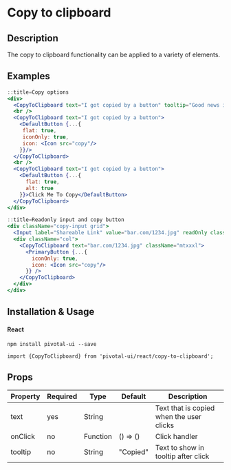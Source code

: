 # Copy to clipboard

## Description

The copy to clipboard functionality can be applied to a variety of elements.

## Examples

```jsx
::title=Copy options
<div>
  <CopyToClipboard text="I got copied by a button" tooltip="Good news it's copied">Click Me To Copy</CopyToClipboard>
  <br />
  <CopyToClipboard text="I got copied by a button">
    <DefaultButton {...{
     flat: true,
     iconOnly: true,
     icon: <Icon src="copy"/>
    }}/>
  </CopyToClipboard>
  <br />
  <CopyToClipboard text="I got copied by a button">
    <DefaultButton {...{
      flat: true,
      alt: true
    }}>Click Me To Copy</DefaultButton>
  </CopyToClipboard>
</div>
```

```jsx
::title=Readonly input and copy button
<div className="copy-input grid">
  <Input label="Shareable Link" value="bar.com/1234.jpg" readOnly className="col"/>
  <div className="col">
    <CopyToClipboard text="bar.com/1234.jpg" className="mtxxxl">
      <PrimaryButton {...{
        iconOnly: true,
        icon: <Icon src="copy"/>
      }} />
    </CopyToClipboard>
  </div>
</div>
```

## Installation & Usage

#### React
`npm install pivotal-ui --save`

`import {CopyToClipboard} from 'pivotal-ui/react/copy-to-clipboard';`


## Props
Property | Required | Type     | Default  | Description
---------|----------|----------|----------|------------
text     | yes      | String   |          | Text that is copied when the user clicks
onClick  | no       | Function | () => () | Click handler
tooltip  | no       | String   | "Copied" | Text to show in tooltip after click